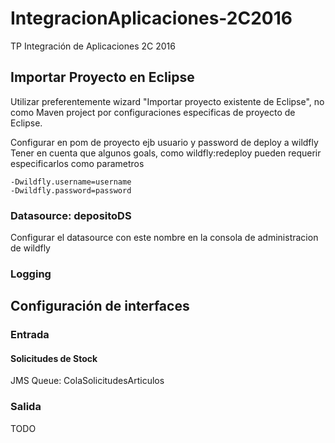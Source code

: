 # IntegracionAplicaciones-2C2016
TP Integración de Aplicaciones 2C 2016

## Importar Proyecto en Eclipse

Utilizar preferentemente wizard "Importar proyecto existente de Eclipse", no
como Maven project por configuraciones especificas de proyecto de Eclipse.

Configurar en pom de proyecto ejb usuario y password de deploy a wildfly
Tener en cuenta que algunos goals, como wildfly:redeploy pueden requerir
especificarlos como parametros 

```
-Dwildfly.username=username
-Dwildfly.password=password
```

### Datasource: depositoDS

Configurar el datasource con este nombre en la consola de administracion de wildfly

### Logging



## Configuración de interfaces

### Entrada

#### Solicitudes de Stock

JMS Queue: ColaSolicitudesArticulos

### Salida

TODO
